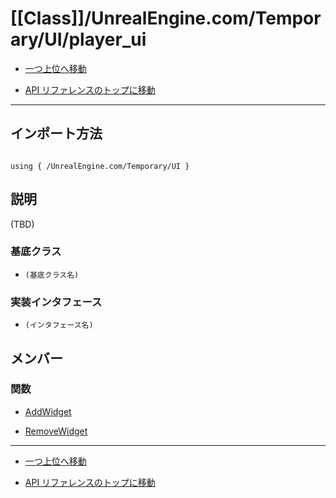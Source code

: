 # [[Class]]/UnrealEngine.com/Temporary/UI/player_ui

- [一つ上位へ移動](../main.md)

- [API リファレンスのトップに移動](/main.md)

---

## インポート方法

```verse

using { /UnrealEngine.com/Temporary/UI }

```

## 説明

(TBD)

### 基底クラス

- `(基底クラス名)`

### 実装インタフェース

- `(インタフェース名)`

## メンバー

### 関数

- [AddWidget](./F_AddWidget/main.md)

- [RemoveWidget](./F_RemoveWidget/main.md)

---

- [一つ上位へ移動](../main.md)

- [API リファレンスのトップに移動](/main.md)
